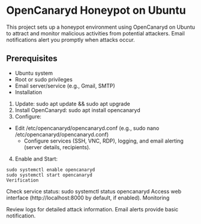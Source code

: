 # OpenCanaryd Honeypot on Ubuntu
This project sets up a honeypot environment using OpenCanaryd on Ubuntu to attract and monitor malicious activities from potential attackers. Email notifications alert you promptly when attacks occur.

## Prerequisites

- Ubuntu system
- Root or sudo privileges
- Email server/service (e.g., Gmail, SMTP)
- Installation

1. Update: sudo apt update && sudo apt upgrade
2. Install OpenCanaryd: sudo apt install opencanaryd
3. Configure:
  - Edit /etc/opencanaryd/opencanaryd.conf (e.g., sudo nano /etc/opencanaryd/opencanaryd.conf)
    - Configure services (SSH, VNC, RDP), logging, and email alerting (server details, recipients).
4. Enable and Start:
```
sudo systemctl enable opencanaryd
sudo systemctl start opencanaryd
Verification
```

Check service status: sudo systemctl status opencanaryd
Access web interface (http://localhost:8000 by default, if enabled).
Monitoring

Review logs for detailed attack information.
Email alerts provide basic notification.
